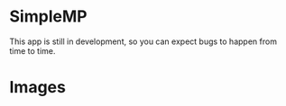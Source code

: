 # SimpleMP
This app is still in development, so you can expect bugs to happen from time to time.

# Images    
